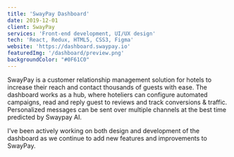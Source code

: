 ```yaml
---
title: 'SwayPay Dashboard'
date: 2019-12-01
client: SwayPay
services: 'Front-end development, UI/UX design'
tech: 'React, Redux, HTML5, CSS3, Figma'
website: 'https://dashboard.swaypay.io'
featuredImg: '/dashboard/preview.png'
backgroundColor: "#0F61C0"
---
```


SwayPay is a customer relationship management solution for hotels to increase their reach and contact thousands of guests with ease. The dashboard works as a hub, where hoteliers can configure automated campaigns, read and reply guest to reviews and track conversions & traffic. Personalized messages can be sent over multiple channels at the best time predicted by Swaypay AI.

I’ve been actively working on both design and development of the dashboard as we continue to add new features and improvements to SwayPay.
